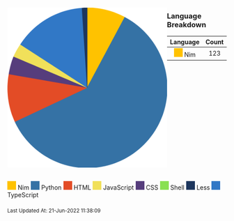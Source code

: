 <style>
.grid {
    display: flex;
    /* grid-template-columns: 1fr 1fr; */
}

.left-grid {
    /* grid-column: 0; */
}

.right-grid {
    /* grid-column: 1; */
}
</style>

<div>

<div class="grid">
<span>

![Pie Chart](./assets/pie_chart.svg "Pie Chart detailing languages used")

</span>
<span>

### Language Breakdown
|Language|Count|
|:------:|:---:|
| ![](/./assets/Nim.svg) Nim|123|

</span>
</div>

![Nim](./assets/Nim.svg) Nim
![Python](./assets/Python.svg) Python
![HTML](./assets/HTML.svg) HTML
![JavaScript](./assets/JavaScript.svg) JavaScript
![CSS](./assets/CSS.svg) CSS
![Shell](./assets/Shell.svg) Shell
![Less](./assets/Less.svg) Less
![TypeScript](./assets/TypeScript.svg) TypeScript

</div>

<sub>Last Updated At: 21-Jun-2022 11:38:09</sub>
